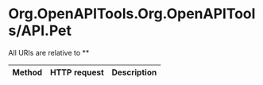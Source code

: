 # Org.OpenAPITools.Org.OpenAPITools/API.Pet

All URIs are relative to **

Method | HTTP request | Description
------------- | ------------- | -------------


